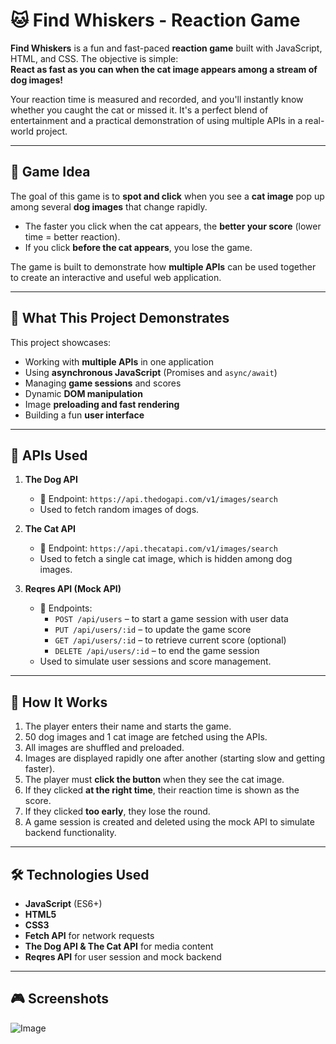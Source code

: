 # 🐱 Find Whiskers - Reaction Game

**Find Whiskers** is a fun and fast-paced **reaction game** built with JavaScript, HTML, and CSS. The objective is simple:  
**React as fast as you can when the cat image appears among a stream of dog images!**

Your reaction time is measured and recorded, and you'll instantly know whether you caught the cat or missed it. It's a perfect blend of entertainment and a practical demonstration of using multiple APIs in a real-world project.

---

## 🎯 Game Idea

The goal of this game is to **spot and click** when you see a **cat image** pop up among several **dog images** that change rapidly.

- The faster you click when the cat appears, the **better your score** (lower time = better reaction).
- If you click **before the cat appears**, you lose the game.

The game is built to demonstrate how **multiple APIs** can be used together to create an interactive and useful web application.

---

## 🧠 What This Project Demonstrates

This project showcases:

- Working with **multiple APIs** in one application
- Using **asynchronous JavaScript** (Promises and `async/await`)
- Managing **game sessions** and scores
- Dynamic **DOM manipulation**
- Image **preloading and fast rendering**
- Building a fun **user interface**

---

## 🧩 APIs Used

1. **The Dog API**
   - 📸 Endpoint: `https://api.thedogapi.com/v1/images/search`
   - Used to fetch random images of dogs.

2. **The Cat API**
   - 📸 Endpoint: `https://api.thecatapi.com/v1/images/search`
   - Used to fetch a single cat image, which is hidden among dog images.

3. **Reqres API (Mock API)**
   - 🧾 Endpoints:
     - `POST /api/users` – to start a game session with user data
     - `PUT /api/users/:id` – to update the game score
     - `GET /api/users/:id` – to retrieve current score (optional)
     - `DELETE /api/users/:id` – to end the game session
   - Used to simulate user sessions and score management.

---

## 🔧 How It Works

1. The player enters their name and starts the game.
2. 50 dog images and 1 cat image are fetched using the APIs.
3. All images are shuffled and preloaded.
4. Images are displayed rapidly one after another (starting slow and getting faster).
5. The player must **click the button** when they see the cat image.
6. If they clicked **at the right time**, their reaction time is shown as the score.
7. If they clicked **too early**, they lose the round.
8. A game session is created and deleted using the mock API to simulate backend functionality.

---

## 🛠️ Technologies Used

- **JavaScript** (ES6+)
- **HTML5**
- **CSS3**
- **Fetch API** for network requests
- **The Dog API & The Cat API** for media content
- **Reqres API** for user session and mock backend

---

## 🎮 Screenshots

![Image](https://github.com/user-attachments/assets/d1ca4362-5062-4161-8eec-3abe4aefeb07)
